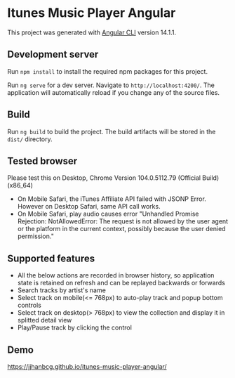 # Itunes Music Player Angular

This project was generated with [Angular CLI](https://github.com/angular/angular-cli) version 14.1.1.

## Development server

Run `npm install` to install the required npm packages for this project.

Run `ng serve` for a dev server. Navigate to `http://localhost:4200/`. The application will automatically reload if you change any of the source files.

## Build

Run `ng build` to build the project. The build artifacts will be stored in the `dist/` directory.

## Tested browser

Please test this on Desktop, Chrome Version 104.0.5112.79 (Official Build) (x86_64)

- On Mobile Safari, the iTunes Affiliate API failed with JSONP Error. However on Desktop Safari, same API call works.
- On Mobile Safari, play audio causes error "Unhandled Promise Rejection: NotAllowedError: The request is not allowed by the user agent or the platform in the current context, possibly because the user denied permission."

## Supported features

- All the below actions are recorded in browser history, so application state is retained on refresh and can be replayed backwards or forwards
- Search tracks by artist's name
- Select track on mobile(<= 768px) to auto-play track and popup bottom controls
- Select track on desktop(> 768px) to view the collection and display it in splitted detail view
- Play/Pause track by clicking the control

## Demo

https://jjhanbcg.github.io/itunes-music-player-angular/
